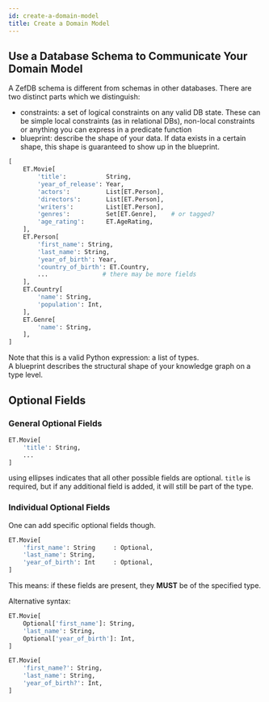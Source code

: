 ```yaml
---
id: create-a-domain-model
title: Create a Domain Model
---
```


  
  
## Use a Database Schema to Communicate Your Domain Model  
  
A ZefDB schema is different from schemas in other databases. There are two distinct parts which we distinguish:  
- constraints: a set of logical constraints on any valid DB state. These can be simple local constraints (as in relational DBs), non-local constraints or anything you can express in a predicate function  
- blueprint: describe the shape of your data. If data exists in a certain shape, this shape is guaranteed to show up in the blueprint.  
  
  
```python  
[  
    ET.Movie[  
        'title':           String,  
        'year_of_release': Year,  
        'actors':          List[ET.Person],  
        'directors':       List[ET.Person],  
        'writers':         List[ET.Person],  
        'genres':          Set[ET.Genre],    # or tagged?  
        'age_rating':      ET.AgeRating,  
    ],  
    ET.Person[  
        'first_name': String,  
        'last_name': String,  
        'year_of_birth': Year,  
        'country_of_birth': ET.Country,  
        ...               # there may be more fields  
    ],  
    ET.Country[  
        'name': String,  
        'population': Int,  
    ],  
    ET.Genre[  
        'name': String,  
    ],  
]  
```  
Note that this is a valid Python expression: a list of types.  
A blueprint describes the structural shape of your knowledge graph on a type level.  
  
  
## Optional Fields  
### General Optional Fields  
```python  
ET.Movie[  
    'title': String,  
    ...  
]  
```  
using ellipses indicates that all other possible fields are optional. `title` is required, but if any additional field is added, it will still be part of the type.  
  
  
### Individual Optional Fields  
One can add specific optional fields though.  
```python  
ET.Movie[  
    'first_name': String     : Optional,  
    'last_name': String,  
    'year_of_birth': Int     : Optional,  
]  
```  
This means: if these fields are present, they **MUST** be of the specified type.  
  
  
Alternative syntax:  
```python  
ET.Movie[  
    Optional['first_name']: String,  
    'last_name': String,  
    Optional['year_of_birth']: Int,  
]  
```  
  
```python  
ET.Movie[  
    'first_name?': String,  
    'last_name': String,  
    'year_of_birth?': Int,  
]  
```  
